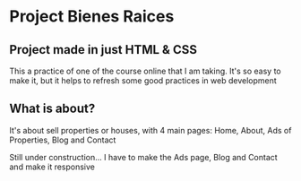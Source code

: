# Project Bienes Raices
<h2>Project made in just HTML & CSS </h2>
<p>This a practice of one of the course online that I am taking. It's so easy to make it, but it helps to refresh some good practices in web development</p>
<h2>What is about?</h2>
<p>It's about sell properties or houses, with 4 main pages: Home, About, Ads of Properties, Blog and Contact</p>
<footer>Still under construction... I have to make the Ads page, Blog and Contact and make it responsive</footer>
